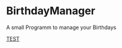 # BirthdayManager
A small Programm to manage your Birthdays

[TEST](https://sirmom.github.io/BirthdayManager/docs/index.html)
